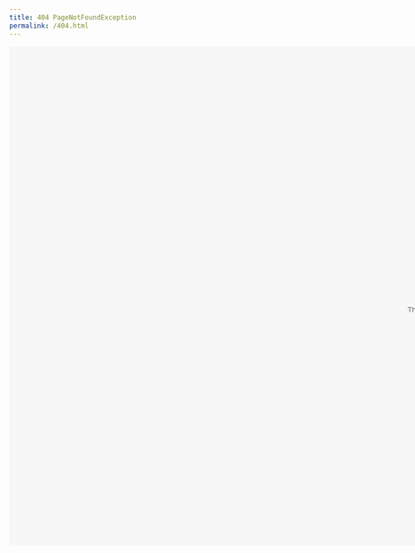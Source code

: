 ```yaml
---
title: 404 PageNotFoundException
permalink: /404.html
---
```


<embed width="1600" height="900" src='http://thebest404pageever.com/swf/NOT_DEFECTIVE.swf'>